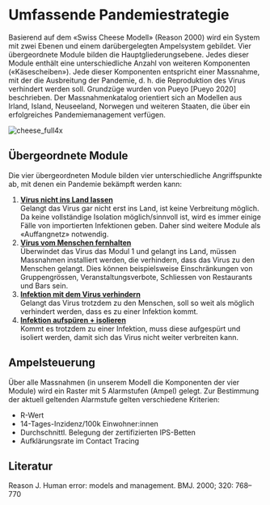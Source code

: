 # Umfassende Pandemiestrategie
Basierend auf dem «Swiss Cheese Modell» (Reason 2000) wird ein System mit zwei Ebenen und einem darübergelegten Ampelsystem gebildet. Vier übergeordnete Module bilden die Hauptgliederungsebene. Jedes dieser Module enthält eine unterschiedliche Anzahl von weiteren Komponenten («Käsescheiben»). Jede dieser Komponenten entspricht einer Massnahme, mit der die Ausbreitung der Pandemie, d. h. die Reproduktion des Virus verhindert werden soll. Grundzüge wurden von Pueyo [Pueyo 2020] beschrieben. Der Massnahmenkatalog orientiert sich an Modellen aus Irland, Island, Neuseeland, Norwegen und weiteren Staaten, die über ein erfolgreiches Pandemiemanagement verfügen.

![cheese_full4x](https://user-images.githubusercontent.com/46749603/102410792-58896680-3ff1-11eb-9219-f82bdc544e0e.png)

## Übergeordnete Module
Die vier übergeordneten Module bilden vier unterschiedliche Angriffspunkte ab, mit denen ein Pandemie bekämpft werden kann:

1. **[Virus nicht ins Land lassen](modul1.md)**<br/>Gelangt das Virus gar nicht erst ins Land, ist keine Verbreitung möglich. Da keine vollständige Isolation möglich/sinnvoll ist, wird es immer einige Fälle von importierten Infektionen geben. Daher sind weitere Module als «Auffangnetz» notwendig.
1. **[Virus vom Menschen fernhalten](modul2.md)**<br/>Überwindet das Virus das Modul 1 und gelangt ins Land, müssen Massnahmen installiert werden, die verhindern, dass das Virus zu den Menschen gelangt. Dies können beispielsweise Einschränkungen von Gruppengrössen, Veranstaltungsverbote, Schliessen von Restaurants und Bars sein.
1. **[Infektion mit dem Virus verhindern](modul3.md)**<br/>Gelangt das Virus trotzdem zu den Menschen, soll so weit als möglich verhindert werden, dass es zu einer Infektion kommt.
1. **[Infektion aufspüren + isolieren](modul4.md)**<br/>Kommt es trotzdem zu einer Infektion, muss diese aufgespürt und isoliert werden, damit sich das Virus nicht weiter verbreiten kann.

## Ampelsteuerung
Über alle Massnahmen (in unserem Modell die Komponenten der vier Module) wird ein Raster mit 5 Alarmstufen (Ampel) gelegt. Zur Bestimmung der aktuell geltenden Alarmstufe gelten verschiedene Kriterien:
* R-Wert
* 14-Tages-Inzidenz/100k Einwohner:innen
* Durchschnittl. Belegung der zertifizierten IPS-Betten
* Aufklärungsrate im Contact Tracing



## Literatur
Reason J. Human error: models and management. BMJ. 2000; 320: 768–770
